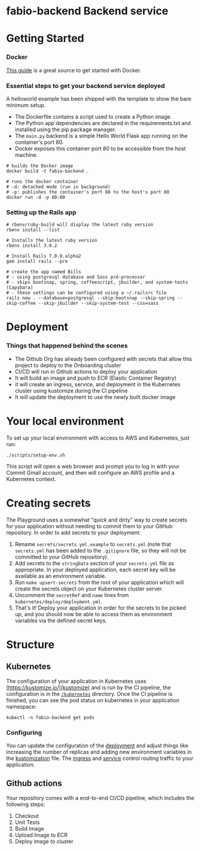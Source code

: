 #  fabio-backend Backend service

# Getting Started
### Docker
[This guide](https://docs.docker.com/get-started/) is a great source to get started with Docker.

### Essential steps to get your backend service deployed
A helloworld example has been shipped with the template to show the bare minimum setup.
  - The Dockerfile contains a script used to create a Python image.
  - The Python app dependencies are declared in the requirements.txt and installed using the pip package manager.
  - The `main.py` backend is a simple Hello World Flask app running on the container's port 80.
  - Docker exposes this container port 80 to be accessible from the host machine.

```
# builds the Docker image
docker build -t fabio-backend .

# runs the docker container
# -d: detached mode (run in background)
# -p: publishes the container's port 80 to the host's port 80
docker run -d -p 80:80
```

### Setting up the Rails app
```
# rbenv/ruby-build will display the latest ruby version
rbenv install --list

# Installs the latest ruby version
rbenv install 3.0.2

# Install Rails 7.0.0.alpha2
gem install rails --pre

# create the app named Bills
# - using postgresql database and Sass pré-processor
# - skips bootsnap, spring, coffeescript, jbuilder, and system-tests (Capybara)
# - these settings can be configured using a ~/.railsrc file
rails new . --database=postgresql --skip-bootsnap --skip-spring --skip-coffee --skip-jbuilder --skip-system-test --css=sass
```

# Deployment
### Things that happened behind the scenes
- The Github Org has already been configured with secrets that allow this project to deploy to the Onboarding cluster
- CI/CD will run in Github actions to deploy your application
- It will build an image and push to ECR (Elastic Container Registry)
- it will create an ingress, service, and deployment in the Kubernetes cluster using kustomize during the CI pipeline
- It will update the deployment to use the newly built docker image

# Your local environment
To set up your local environment with access to AWS and Kubernetes, just run:
```
./scripts/setup-env.sh
```
This script will open a web browser and prompt you to log in with your Commit Gmail account, and then will configure an AWS profile and a Kubernetes context.

# Creating secrets

The Playground uses a somewhat "quick and dirty" way to create secrets for your application without needing to commit them to your GitHub repository. In order to add secrets to your deployment:

1. Rename `secrets/secrets.yml.example` to `secrets.yml` (note that `secrets.yml` has been added to the `.gitignore` file, so they will not be committed to your GitHub repository).
2. Add secrets to the `stringData` section of your `secrets.yml` file as appropriate. In your deployed application, each secret key will be available as an environment variable.
3. Run `make upsert-secrets` from the root of your application which will create the secrets object on your Kubernetes cluster server.
4. Uncomment the `secretRef` and `name` lines from `kubernetes/deploy/deployment.yml`.
5. That's it! Deploy your application in order for the secrets to be picked up, and you should now be able to access them as environment variables via the defined secret keys.

# Structure
## Kubernetes
The configuration of your application in Kubernetes uses [https://kustomize.io/](kustomize) and is run by the CI pipeline, the configuration is in the [`/kubernetes`](./kubernetes/deploy/) directory.
Once the CI pipeline is finished, you can see the pod status on kubernetes in your application namespace:
```
kubectl -n fabio-backend get pods
```
### Configuring
You can update the configuration of the [deployment] and adjust things like increasing the number of replicas and adding new environment variables in the [kustomization] file. The [ingress] and [service] control routing traffic to your application.

## Github actions
Your repository comes with a end-to-end CI/CD pipeline, which includes the following steps:
1. Checkout
2. Unit Tests
3. Build Image
4. Upload Image to ECR
4. Deploy image to cluster

<!-- Links -->
[deployment]: ./kubernetes/deploy/deployment.yml
[service]: ./kubernetes/deploy/service.yml
[ingress]: ./kubernetes/deploy/ingress.yml
[kustomization]: ./kubernetes/deploy/kustomization.yml
